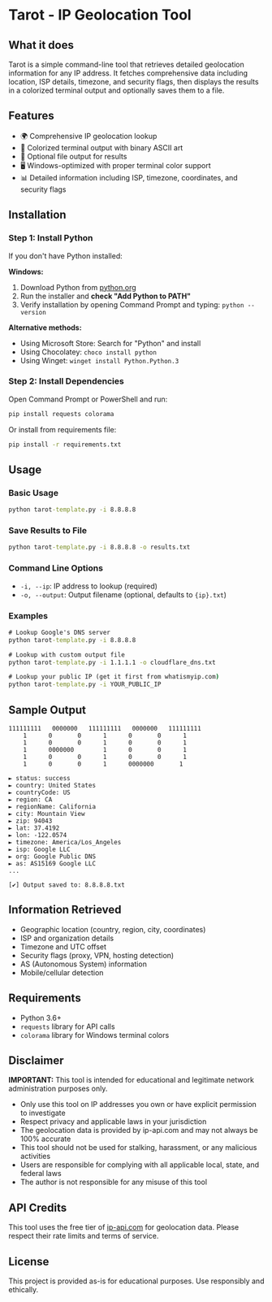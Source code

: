 # Tarot - IP Geolocation Tool

## What it does
Tarot is a simple command-line tool that retrieves detailed geolocation information for any IP address. It fetches comprehensive data including location, ISP details, timezone, and security flags, then displays the results in a colorized terminal output and optionally saves them to a file.

## Features
- 🌍 Comprehensive IP geolocation lookup
- 🎨 Colorized terminal output with binary ASCII art
- 💾 Optional file output for results
- 🖥️ Windows-optimized with proper terminal color support
- 📊 Detailed information including ISP, timezone, coordinates, and security flags

## Installation

### Step 1: Install Python
If you don't have Python installed:

**Windows:**
1. Download Python from [python.org](https://www.python.org/downloads/)
2. Run the installer and **check "Add Python to PATH"**
3. Verify installation by opening Command Prompt and typing: `python --version`

**Alternative methods:**
- Using Microsoft Store: Search for "Python" and install
- Using Chocolatey: `choco install python`
- Using Winget: `winget install Python.Python.3`

### Step 2: Install Dependencies
Open Command Prompt or PowerShell and run:
```cmd
pip install requests colorama
```

Or install from requirements file:
```cmd
pip install -r requirements.txt
```

## Usage

### Basic Usage
```cmd
python tarot-template.py -i 8.8.8.8
```

### Save Results to File
```cmd
python tarot-template.py -i 8.8.8.8 -o results.txt
```

### Command Line Options
- `-i, --ip`: IP address to lookup (required)
- `-o, --output`: Output filename (optional, defaults to `{ip}.txt`)

### Examples
```cmd
# Lookup Google's DNS server
python tarot-template.py -i 8.8.8.8

# Lookup with custom output file
python tarot-template.py -i 1.1.1.1 -o cloudflare_dns.txt

# Lookup your public IP (get it first from whatismyip.com)
python tarot-template.py -i YOUR_PUBLIC_IP
```

## Sample Output
```
111111111   0000000   111111111   0000000   111111111
    1      0       0      1      0       0      1    
    1      0       0      1      0       0      1    
    1      0000000        1      0       0      1    
    1      0       0      1      0       0      1    
    1      0       0      1      0000000       1    

► status: success
► country: United States
► countryCode: US
► region: CA
► regionName: California
► city: Mountain View
► zip: 94043
► lat: 37.4192
► lon: -122.0574
► timezone: America/Los_Angeles
► isp: Google LLC
► org: Google Public DNS
► as: AS15169 Google LLC
...

[✔] Output saved to: 8.8.8.8.txt
```

## Information Retrieved
- Geographic location (country, region, city, coordinates)
- ISP and organization details
- Timezone and UTC offset
- Security flags (proxy, VPN, hosting detection)
- AS (Autonomous System) information
- Mobile/cellular detection

## Requirements
- Python 3.6+
- `requests` library for API calls
- `colorama` library for Windows terminal colors

## Disclaimer
**IMPORTANT:** This tool is intended for educational and legitimate network administration purposes only. 

- Only use this tool on IP addresses you own or have explicit permission to investigate
- Respect privacy and applicable laws in your jurisdiction
- The geolocation data is provided by ip-api.com and may not always be 100% accurate
- This tool should not be used for stalking, harassment, or any malicious activities
- Users are responsible for complying with all applicable local, state, and federal laws
- The author is not responsible for any misuse of this tool

## API Credits
This tool uses the free tier of [ip-api.com](http://ip-api.com/) for geolocation data. Please respect their rate limits and terms of service.

## License
This project is provided as-is for educational purposes. Use responsibly and ethically.